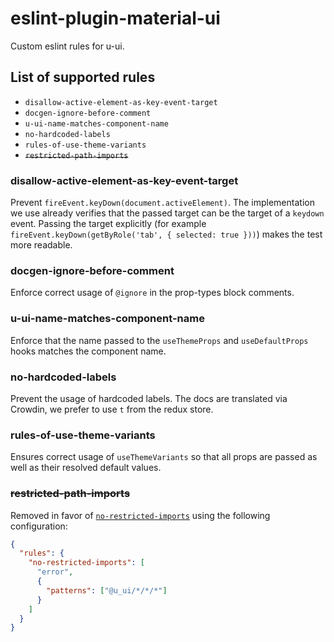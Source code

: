 # eslint-plugin-material-ui

Custom eslint rules for u-ui.

## List of supported rules

- `disallow-active-element-as-key-event-target`
- `docgen-ignore-before-comment`
- `u-ui-name-matches-component-name`
- `no-hardcoded-labels`
- `rules-of-use-theme-variants`
- ~~`restricted-path-imports`~~

### disallow-active-element-as-key-event-target

Prevent `fireEvent.keyDown(document.activeElement)`. The implementation
we use already verifies that the passed target can be the target of a
`keydown` event. Passing the target explicitly (for example `fireEvent.keyDown(getByRole('tab', { selected: true }))`) makes the test more readable.

### docgen-ignore-before-comment

Enforce correct usage of `@ignore` in the prop-types block comments.

### u-ui-name-matches-component-name

Enforce that the name passed to the `useThemeProps` and `useDefaultProps` hooks matches the component name.

### no-hardcoded-labels

Prevent the usage of hardcoded labels.
The docs are translated via Crowdin, we prefer to use `t` from the redux store.

### rules-of-use-theme-variants

Ensures correct usage of `useThemeVariants` so that all props are passed as well
as their resolved default values.

### ~~restricted-path-imports~~

Removed in favor of [`no-restricted-imports`](https://eslint.org/docs/latest/rules/no-restricted-imports) using the following configuration:

```json
{
  "rules": {
    "no-restricted-imports": [
      "error",
      {
        "patterns": ["@u_ui/*/*/*"]
      }
    ]
  }
}
```
